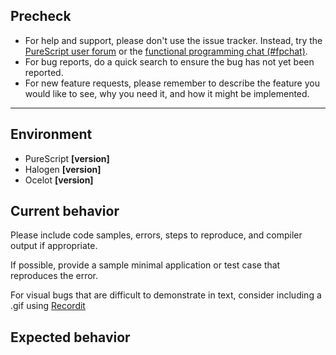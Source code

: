 ## Precheck

* For help and support, please don't use the issue tracker. Instead, try the [PureScript user forum](https://purescript-users.ml) or the [functional programming chat (#fpchat)](https://functionalprogramming.slack.com).
* For bug reports, do a quick search to ensure the bug has not yet been reported.
* For new feature requests, please remember to describe the feature you would like to see, why you need it, and how it might be implemented.

---

## Environment

* PureScript **[version]**
* Halogen **[version]**
* Ocelot **[version]**

## Current behavior

Please include code samples, errors, steps to reproduce, and compiler output if appropriate.

If possible, provide a sample minimal application or test case that reproduces the error.

For visual bugs that are difficult to demonstrate in text, consider including a .gif using [Recordit](http://www.recordit.co/)

## Expected behavior

